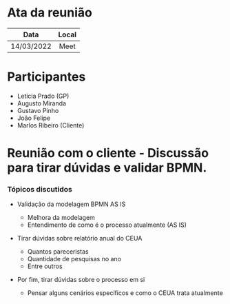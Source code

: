 # Ata da reunião

| Data | Local |
|:---:|:---:|
| 14/03/2022 | Meet |

# Participantes

* Letícia Prado (GP)
* Augusto Miranda
* Gustavo Pinho
* João Felipe
* Marlos Ribeiro (Cliente)

# Reunião com o cliente - Discussão para tirar dúvidas e validar BPMN.

### Tópicos discutidos

* Validação da modelagem BPMN AS IS
    * Melhora da modelagem
    * Entendimento de como é o processo atualmente (AS IS)

* Tirar dúvidas sobre relatório anual do CEUA
    * Quantos pareceristas
    * Quantidade de pesquisas no ano
    * Entre outros

* Por fim, tirar dúvidas sobre o processo em si
    * Pensar alguns cenários específicos e como o CEUA trata atualmente
